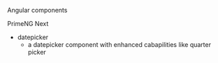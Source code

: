 Angular components

PrimeNG Next
- datepicker
  - a datepicker component with enhanced cabapilities like quarter picker

